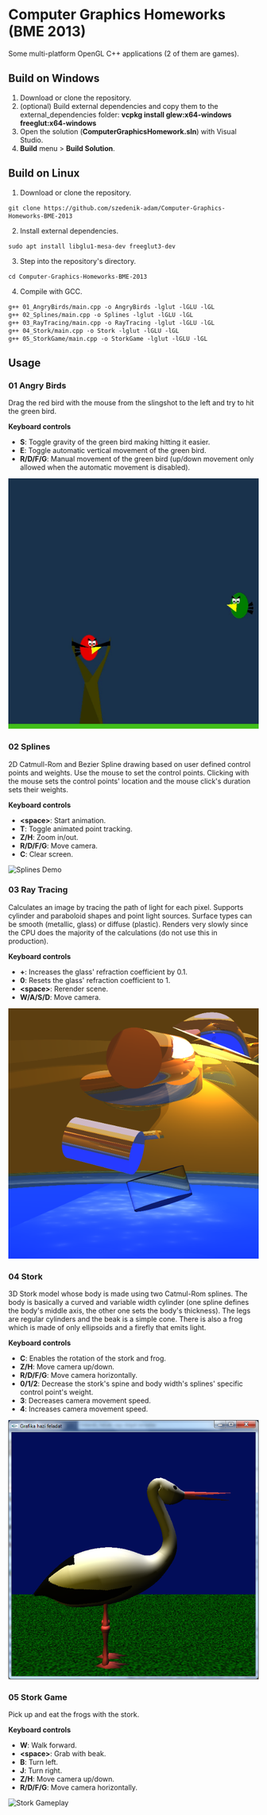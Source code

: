 # Computer Graphics Homeworks (BME 2013)
Some multi-platform OpenGL C++ applications (2 of them are games).

## Build on Windows
1. Download or clone the repository.
2. (optional) Build external dependencies and copy them to the external_dependencies folder: **vcpkg install glew:x64-windows freeglut:x64-windows**
3. Open the solution (**ComputerGraphicsHomework.sln**) with Visual Studio.
4. **Build** menu > **Build Solution**.

## Build on Linux
1. Download or clone the repository.
```
git clone https://github.com/szedenik-adam/Computer-Graphics-Homeworks-BME-2013
```
2. Install external dependencies.
```
sudo apt install libglu1-mesa-dev freeglut3-dev
```
3. Step into the repository's directory.
```
cd Computer-Graphics-Homeworks-BME-2013
```
4. Compile with GCC.
```
g++ 01_AngryBirds/main.cpp -o AngryBirds -lglut -lGLU -lGL
g++ 02_Splines/main.cpp -o Splines -lglut -lGLU -lGL
g++ 03_RayTracing/main.cpp -o RayTracing -lglut -lGLU -lGL
g++ 04_Stork/main.cpp -o Stork -lglut -lGLU -lGL
g++ 05_StorkGame/main.cpp -o StorkGame -lglut -lGLU -lGL
```

## Usage
### 01 Angry Birds
Drag the red bird with the mouse from the slingshot to the left and try to hit the green bird.

**Keyboard controls**
- **S**: Toggle gravity of the green bird making hitting it easier.
- **E**: Toggle automatic vertical movement of the green bird.
- **R/D/F/G**: Manual movement of the green bird (up/down movement only allowed when the automatic movement is disabled).

![Angry Birds Gameplay](/extras/angrybirds.gif)

### 02 Splines
2D Catmull-Rom and Bezier Spline drawing based on user defined control points and weights.
Use the mouse to set the control points.
Clicking with the mouse sets the control points' location and the mouse click's duration sets their weights.

**Keyboard controls**
- **\<space\>**: Start animation.
- **T**: Toggle animated point tracking.
- **Z/H**: Zoom in/out.
- **R/D/F/G**: Move camera.
- **C**: Clear screen.

![Splines Demo](/extras/splines.gif)

### 03 Ray Tracing
Calculates an image by tracing the path of light for each pixel.
Supports cylinder and paraboloid shapes and point light sources.
Surface types can be smooth (metallic, glass) or diffuse (plastic).
Renders very slowly since the CPU does the majority of the calculations (do not use this in production).

**Keyboard controls**
- **+**: Increases the glass' refraction coefficient by 0.1.
- **0**: Resets the glass' refraction coefficient to 1.
- **\<space\>**: Rerender scene.
- **W/A/S/D**: Move camera.

![Ray Tracing Scene](/extras/20131108_g3_remote1_hidef.png)

### 04 Stork
3D Stork model whose body is made using two Catmul-Rom splines. The body is basically a curved and variable width cylinder (one spline defines the body's middle axis, the other one sets the body's thickness). The legs are regular cylinders and the beak is a simple cone. There is also a frog which is made of only ellipsoids and a firefly that emits light.

**Keyboard controls**
- **C**: Enables the rotation of the stork and frog.
- **Z/H**: Move camera up/down.
- **R/D/F/G**: Move camera horizontally.
- **0/1/2**: Decrease the stork's spine and body width's splines' specific control point's weight.
- **3**: Decreases camera movement speed.
- **4**: Increases camera movement speed.

![3D Stork](/extras/20131202_golya_most_extreme.png)

### 05 Stork Game
Pick up and eat the frogs with the stork.

**Keyboard controls**
- **W**: Walk forward.
- **\<space\>**: Grab with beak.
- **B**: Turn left.
- **J**: Turn right.
- **Z/H**: Move camera up/down.
- **R/D/F/G**: Move camera horizontally.

![Stork Gameplay](/extras/storkgame.gif)